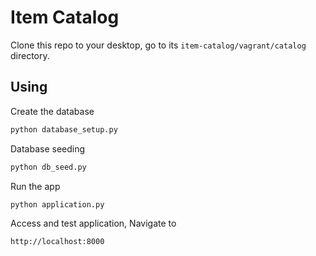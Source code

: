 # Item Catalog
Clone this repo to your desktop, go to its `item-catalog/vagrant/catalog` directory.

## Using

Create the database
```bash
python database_setup.py
```

Database seeding
```bash
python db_seed.py
```

Run the app
```bash
python application.py
```

Access and test application, Navigate to
```
http://localhost:8000
```
